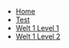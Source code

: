 <!-- docs/_sidebar.md -->

* [Home](/)
* [Test](test.md)
* [Welt 1 Level 1](world1-level1.md)
* [Welt 1 Level 2](world1-level2.md)
